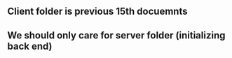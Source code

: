 

## Client folder is previous 15th docuemnts 
## We should only care for server folder (initializing back end)

